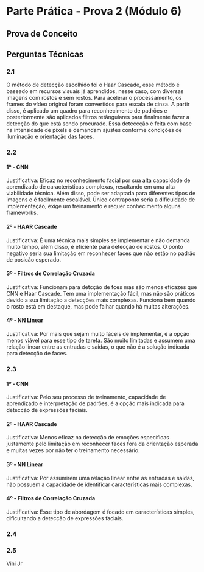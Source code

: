 # Parte Prática - Prova 2 (Módulo 6)

## Prova de Conceito


## Perguntas Técnicas
### 2.1
O método de detecção escolhido foi o Haar Cascade, esse método é baseado em recursos visuais já aprendidos, nesse caso, com diversas imagens com rostos e sem rostos. Para acelerar o processamento, os frames do vídeo original foram convertidos para escala de cinza. A partir disso, é aplicado um quadro para reconhecimento de padrões e posteriormente são aplicados filtros retângulares para finalmente fazer a detecção do que está sendo procurado. Essa deteccção é feita com base na intensidade de pixels e demandam ajustes conforme condições de iluminação e orientação das faces.

### 2.2

#### 1º - **CNN**
Justificativa: Eficaz no reconhecimento facial por sua alta capacidade de aprendizado de características complexas, resultando em uma alta viabilidade técnica. Além disso, pode ser adaptada para diferentes tipos de imagens e é facilmente escalável. Único contraponto seria a dificuldade de implementação, exige um treinamento e requer conhecimento alguns frameworks.
#### 2º - **HAAR Cascade**
Justificativa: É uma técnica mais simples se implementar e não demanda muito tempo, além disso, é eficiente para detecção de rostos. O ponto negativo seria sua limitação em reconhecer faces que não estão no padrão de posicão esperado.
#### 3º - **Filtros de Correlação Cruzada**
Justificativa: Funcionam para detcção de fces mas são menos eficazes que CNN e Haar Cascade. Tem uma implementação fácil, mas não são práticos devido a sua limitação a detecções mais complexas. Funciona bem quando o rosto está em destaque, mas pode falhar quando há muitas alterações.
#### 4º - **NN Linear**
Justificativa: Por mais que sejam muito fáceis de implementar, é a opção menos viável para esse tipo de tarefa. São muito limitadas e assumem uma relação linear entre as entradas e saídas, o que não é a solução indicada para detecção de faces. 


### 2.3

#### 1º - **CNN**
Justificativa: Pelo seu processo de treinamento, capacidade de aprendizado e interpretação de padrões, é a opção mais indicada para deteccão de expressões faciais.
#### 2º - **HAAR Cascade**
Justificativa: Menos eficaz na detecção de emoções específicas justamente pelo limitação em reconhecer faces fora da orientação esperada e muitas vezes por não ter o treinamento necessário. 
#### 3º - **NN Linear**
Justificativa: Por assumirem uma relação linear entre as entradas e saídas, não possuem a capacidade de identificar características mais complexas.
#### 4º - **Filtros de Correlação Cruzada**
Justificativa: Esse tipo de abordagem é focado em características simples, dificultando a detecção de expressões faciais.

### 2.4

### 2.5
Vini Jr
